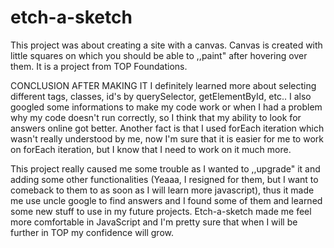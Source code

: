 # etch-a-sketch
This project was about creating a site with a canvas. Canvas is created with little squares on which you should be able to ,,paint" after hovering over them. It is a project from TOP Foundations.

CONCLUSION AFTER MAKING IT
I definitely learned more about selecting different tags, classes, id's by querySelector, getElementById, etc.. I also googled some informations to make my code work or when I had a problem why my code doesn't run correctly, so I think that my ability to look for answers online got better. Another fact is that I used forEach iteration which wasn't really understood by me, now I'm sure that it is easier for me to work on forEach iteration, but I know that I need to work on it much more.

This project really caused me some trouble as I wanted to ,,upgrade" it and adding some other functionalities (Yeaaa, I resigned for them, but I want to comeback to them to as soon as I will learn more javascript), thus it made me use uncle google to find answers and I found some of them and learned some new stuff to use in my future projects. Etch-a-sketch made me feel more comfortable in JavaScript and I'm pretty sure that when I will be further in TOP my confidence will grow. 
